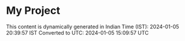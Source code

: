# My Project

This content is dynamically generated in Indian Time (IST): 2024-01-05 20:39:57 IST
Converted to UTC: 2024-01-05 15:09:57 UTC
